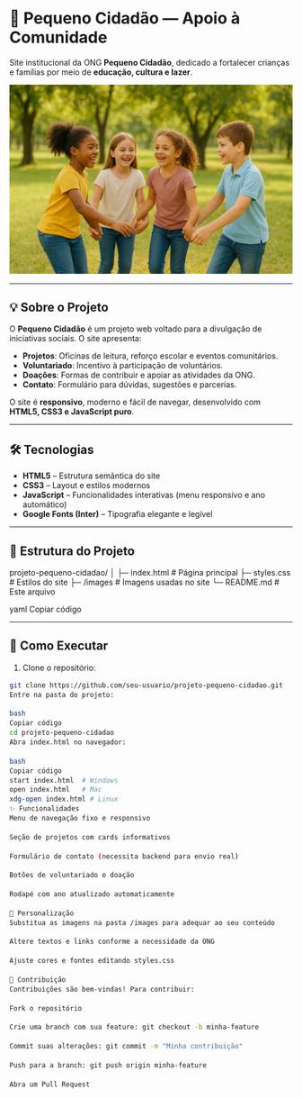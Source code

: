 # 🌟 Pequeno Cidadão — Apoio à Comunidade

Site institucional da ONG **Pequeno Cidadão**, dedicado a fortalecer crianças e famílias por meio de **educação, cultura e lazer**.

![Banner Pequeno Cidadão](./images/crianca.jpg)  

---

## 💡 Sobre o Projeto

O **Pequeno Cidadão** é um projeto web voltado para a divulgação de iniciativas sociais. O site apresenta:

- **Projetos**: Oficinas de leitura, reforço escolar e eventos comunitários.  
- **Voluntariado**: Incentivo à participação de voluntários.  
- **Doações**: Formas de contribuir e apoiar as atividades da ONG.  
- **Contato**: Formulário para dúvidas, sugestões e parcerias.  

O site é **responsivo**, moderno e fácil de navegar, desenvolvido com **HTML5, CSS3 e JavaScript puro**.

---

## 🛠 Tecnologias

- **HTML5** – Estrutura semântica do site  
- **CSS3** – Layout e estilos modernos  
- **JavaScript** – Funcionalidades interativas (menu responsivo e ano automático)  
- **Google Fonts (Inter)** – Tipografia elegante e legível  

---

## 📂 Estrutura do Projeto

projeto-pequeno-cidadao/
│
├─ index.html # Página principal
├─ styles.css # Estilos do site
├─ /images # Imagens usadas no site
└─ README.md # Este arquivo

yaml
Copiar código

---

## 🚀 Como Executar

1. Clone o repositório:  
```bash
git clone https://github.com/seu-usuario/projeto-pequeno-cidadao.git
Entre na pasta do projeto:

bash
Copiar código
cd projeto-pequeno-cidadao
Abra index.html no navegador:

bash
Copiar código
start index.html  # Windows
open index.html   # Mac
xdg-open index.html # Linux
✨ Funcionalidades
Menu de navegação fixo e responsivo

Seção de projetos com cards informativos

Formulário de contato (necessita backend para envio real)

Botões de voluntariado e doação

Rodapé com ano atualizado automaticamente

🎨 Personalização
Substitua as imagens na pasta /images para adequar ao seu conteúdo

Altere textos e links conforme a necessidade da ONG

Ajuste cores e fontes editando styles.css

📢 Contribuição
Contribuições são bem-vindas! Para contribuir:

Fork o repositório

Crie uma branch com sua feature: git checkout -b minha-feature

Commit suas alterações: git commit -m "Minha contribuição"

Push para a branch: git push origin minha-feature

Abra um Pull Request

